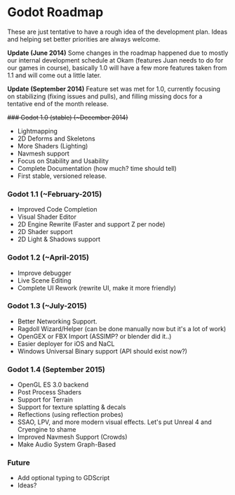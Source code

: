 # Godot Roadmap

These are just tentative to have a rough idea of the development plan. Ideas and helping set better priorities are always welcome.

**Update (June 2014)** Some changes in the roadmap happened due to mostly our internal development schedule at Okam (features Juan needs to do for our games in course), basically 1.0 will have a few more features taken from 1.1 and will come out a little later.

**Update (September 2014)** Feature set was met for 1.0, currently focusing on stabilizing (fixing issues and pulls), and filling missing docs for a tentative end of the month release.


~~### Godot 1.0 (stable) (~December 2014)~~

* Lightmapping
* 2D Deforms and Skeletons
* More Shaders (Lighting)
* Navmesh support
* Focus on Stability and Usability
* Complete Documentation (how much? time should tell)
* First stable, versioned release.


### Godot 1.1 (~February-2015)
* Improved Code Completion
* Visual Shader Editor
* 2D Engine Rewrite (Faster and support Z per node)
* 2D Shader support
* 2D Light & Shadows support

### Godot 1.2 (~April-2015)

* Improve debugger
* Live Scene Editing
* Complete UI Rework (rewrite UI, make it more friendly)

### Godot 1.3 (~July-2015)
* Better Networking Support.
* Ragdoll Wizard/Helper (can be done manually now but it's a lot of work)
* OpenGEX or FBX Import (ASSIMP? or blender did it..)
* Easier deployer for iOS and NaCL
* Windows Universal Binary support (API should exist now?)

### Godot 1.4 (September 2015)

* OpenGL ES 3.0 backend
* Post Process Shaders
* Support for Terrain 
* Support for texture splatting & decals
* Reflections (using reflection probes)
* SSAO, LPV, and more modern visual effects. Let's put Unreal 4 and Cryengine to shame
* Improved Navmesh Support (Crowds)
* Make Audio System Graph-Based

### Future

* Add optional typing to GDScript
* Ideas?